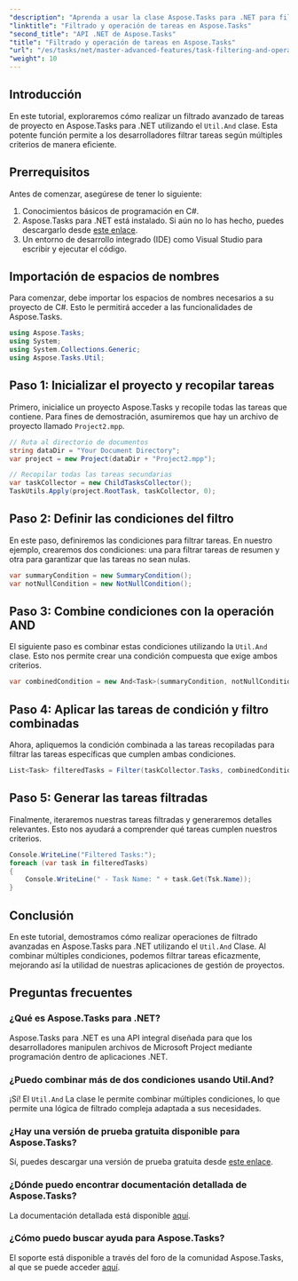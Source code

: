 ```yaml
---
"description": "Aprenda a usar la clase Aspose.Tasks para .NET para filtrar tareas de proyecto según múltiples condiciones. Para ello, combine criterios como tareas de resumen y atributos no nulos."
"linktitle": "Filtrado y operación de tareas en Aspose.Tasks"
"second_title": "API .NET de Aspose.Tasks"
"title": "Filtrado y operación de tareas en Aspose.Tasks"
"url": "/es/tasks/net/master-advanced-features/task-filtering-and-operation/"
"weight": 10
---
```


## Introducción

En este tutorial, exploraremos cómo realizar un filtrado avanzado de tareas de proyecto en Aspose.Tasks para .NET utilizando el `Util.And` clase. Esta potente función permite a los desarrolladores filtrar tareas según múltiples criterios de manera eficiente.

## Prerrequisitos

Antes de comenzar, asegúrese de tener lo siguiente:

1. Conocimientos básicos de programación en C#.
2. Aspose.Tasks para .NET está instalado. Si aún no lo has hecho, puedes descargarlo desde [este enlace](https://releases.aspose.com/tasks/net/).
3. Un entorno de desarrollo integrado (IDE) como Visual Studio para escribir y ejecutar el código.

## Importación de espacios de nombres

Para comenzar, debe importar los espacios de nombres necesarios a su proyecto de C#. Esto le permitirá acceder a las funcionalidades de Aspose.Tasks.

```csharp
using Aspose.Tasks;
using System;
using System.Collections.Generic;
using Aspose.Tasks.Util;

```

## Paso 1: Inicializar el proyecto y recopilar tareas

Primero, inicialice un proyecto Aspose.Tasks y recopile todas las tareas que contiene. Para fines de demostración, asumiremos que hay un archivo de proyecto llamado `Project2.mpp`.

```csharp
// Ruta al directorio de documentos
string dataDir = "Your Document Directory";
var project = new Project(dataDir + "Project2.mpp");

// Recopilar todas las tareas secundarias
var taskCollector = new ChildTasksCollector();
TaskUtils.Apply(project.RootTask, taskCollector, 0);
```

## Paso 2: Definir las condiciones del filtro

En este paso, definiremos las condiciones para filtrar tareas. En nuestro ejemplo, crearemos dos condiciones: una para filtrar tareas de resumen y otra para garantizar que las tareas no sean nulas.

```csharp
var summaryCondition = new SummaryCondition();
var notNullCondition = new NotNullCondition();
```

## Paso 3: Combine condiciones con la operación AND

El siguiente paso es combinar estas condiciones utilizando la `Util.And` clase. Esto nos permite crear una condición compuesta que exige ambos criterios.

```csharp
var combinedCondition = new And<Task>(summaryCondition, notNullCondition);
```

## Paso 4: Aplicar las tareas de condición y filtro combinadas

Ahora, apliquemos la condición combinada a las tareas recopiladas para filtrar las tareas específicas que cumplen ambas condiciones.

```csharp
List<Task> filteredTasks = Filter(taskCollector.Tasks, combinedCondition);
```

## Paso 5: Generar las tareas filtradas

Finalmente, iteraremos nuestras tareas filtradas y generaremos detalles relevantes. Esto nos ayudará a comprender qué tareas cumplen nuestros criterios.

```csharp
Console.WriteLine("Filtered Tasks:");
foreach (var task in filteredTasks)
{
    Console.WriteLine(" - Task Name: " + task.Get(Tsk.Name));
}
```

## Conclusión

En este tutorial, demostramos cómo realizar operaciones de filtrado avanzadas en Aspose.Tasks para .NET utilizando el `Util.And` Clase. Al combinar múltiples condiciones, podemos filtrar tareas eficazmente, mejorando así la utilidad de nuestras aplicaciones de gestión de proyectos.

## Preguntas frecuentes

### ¿Qué es Aspose.Tasks para .NET?

Aspose.Tasks para .NET es una API integral diseñada para que los desarrolladores manipulen archivos de Microsoft Project mediante programación dentro de aplicaciones .NET.

### ¿Puedo combinar más de dos condiciones usando Util.And?

¡Sí! El `Util.And` La clase le permite combinar múltiples condiciones, lo que permite una lógica de filtrado compleja adaptada a sus necesidades.

### ¿Hay una versión de prueba gratuita disponible para Aspose.Tasks?

Sí, puedes descargar una versión de prueba gratuita desde [este enlace](https://releases.aspose.com/).

### ¿Dónde puedo encontrar documentación detallada de Aspose.Tasks?

La documentación detallada está disponible [aquí](https://reference.aspose.com/tasks/net/).

### ¿Cómo puedo buscar ayuda para Aspose.Tasks?

El soporte está disponible a través del foro de la comunidad Aspose.Tasks, al que se puede acceder [aquí](https://forum.aspose.com/c/tasks/15).
